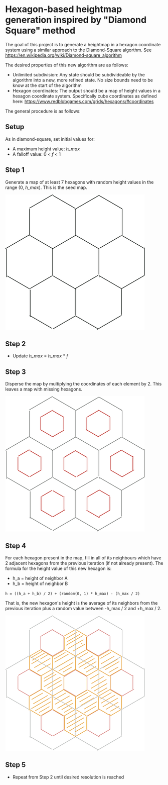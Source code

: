 # Hexagon-based heightmap generation inspired by "Diamond Square" method

The goal of this project is to generate a heightmap in a hexagon coordinate system using
a similar approach to the Diamond-Square algorthm. 
See https://en.wikipedia.org/wiki/Diamond-square_algorithm

The desired properties of this new algorithm are as follows:
* Unlimited subdivision: Any state should be subdivideable by the algorithm into a new,
more refined state. No size bounds need to be know at the start of the algorithm
* Hexagon coordinates: The output should be a map of height values in a hexagon 
coordinate system. Specifically cube coordinates as defined here: https://www.redblobgames.com/grids/hexagons/#coordinates


The general procedure is as follows:

## Setup
As in diamond-square, set initial values for:
* A maximum height value: _h_max_
* A falloff value: 0 < _f_ < 1


## Step 1

Generate a map of at least 7 hexagons with random height values in the range (0, _h_max_). This is the seed map.

![Step 1](https://raw.githubusercontent.com/generesque/hexmap/main/docs/images/Step1.PNG)

## Step 2
* Update _h_max_ = _h_max_ * _f_

## Step 3

Disperse the map by multiplying the coordinates of each element by 2. This leaves a map
with missing hexagons.

![Step 2](https://raw.githubusercontent.com/generesque/hexmap/main/docs/images/Step2.PNG)

## Step 4

For each hexagon present in the map, fill in all of its neighbours which have 2 adjacent
hexagons from the previous iteration (if not already present). The formula for the height value of this new
hexagon is:
* h_a = height of neighbor A
* h_b = height of neighbor B

`h = ((h_a + h_b) / 2) + (random(0, 1) * h_max) - (h_max / 2)`

That is, the new hexagon's height is the average of its neighbors from the previous
iteration plus a random value between -h_max / 2 and +h_max / 2.

![Step 3](https://raw.githubusercontent.com/generesque/hexmap/main/docs/images/Step3.PNG)

## Step 5
* Repeat from Step 2 until desired resolution is reached